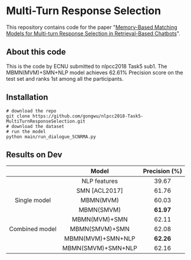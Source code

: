 # Multi-Turn Response Selection

This repository contains code for the paper "[Memory-Based Matching Models for Multi-turn Response Selection in Retrieval-Based Chatbots](http://tcci.ccf.org.cn/conference/2018/papers/EV43.pdf)".

## About this code

This is the code by ECNU submitted to nlpcc2018 Task5 sub1. The MBMN(MVM)+SMN+NLP model achieves 62.61% Precision score on the test set and ranks 1st among all the participants. 

## Installation

```
# download the repo
git clone https://github.com/gongwu/nlpcc2018-Task5-MultiTurnResponseSelection.git
# download the dataset
# run the model
python main/run_dialogue_SCNRMA.py
```

## Results on Dev

|                |       Model        | Precision (%) |
| :------------: | :----------------: | :-----------: |
|                |    NLP features    |     39.67     |
|                |   SMN [ACL2017]    |     61.76     |
|  Single model  |     MBMN(MVM)      |     60.03     |
|                |     MBMN(SMVM)     |   **61.97**   |
|                |   MBMN(MVM)+SMN    |     62.11     |
| Combined model |   MBMN(SMVM)+SMN   |     62.08     |
|                | MBMN(MVM)+SMN+NLP  |   **62.26**   |
|                | MBMN(SMVM)+SMN+NLP |     62.16     |

